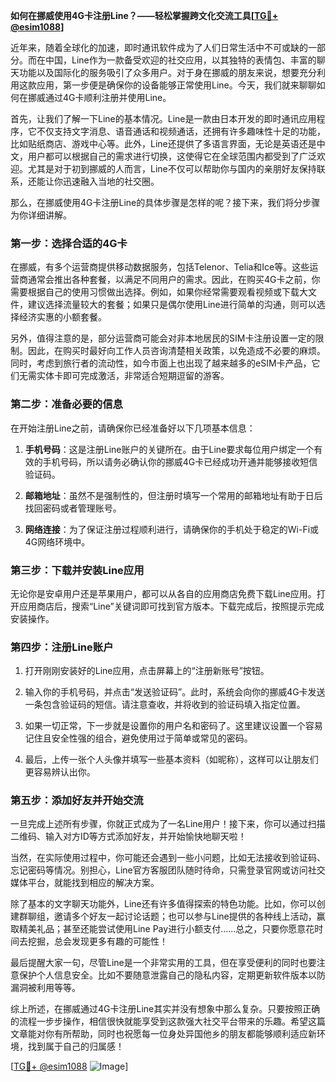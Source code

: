**如何在挪威使用4G卡注册Line？——轻松掌握跨文化交流工具[[TG💪+ @esim1088](https://t.me/s/esim1088)]**

近年来，随着全球化的加速，即时通讯软件成为了人们日常生活中不可或缺的一部分。而在中国，Line作为一款备受欢迎的社交应用，以其独特的表情包、丰富的聊天功能以及国际化的服务吸引了众多用户。对于身在挪威的朋友来说，想要充分利用这款应用，第一步便是确保你的设备能够正常使用Line。今天，我们就来聊聊如何在挪威通过4G卡顺利注册并使用Line。

首先，让我们了解一下Line的基本情况。Line是一款由日本开发的即时通讯应用程序，它不仅支持文字消息、语音通话和视频通话，还拥有许多趣味性十足的功能，比如贴纸商店、游戏中心等。此外，Line还提供了多语言界面，无论是英语还是中文，用户都可以根据自己的需求进行切换，这使得它在全球范围内都受到了广泛欢迎。尤其是对于初到挪威的人而言，Line不仅可以帮助你与国内的亲朋好友保持联系，还能让你迅速融入当地的社交圈。

那么，在挪威使用4G卡注册Line的具体步骤是怎样的呢？接下来，我们将分步骤为你详细讲解。

### 第一步：选择合适的4G卡

在挪威，有多个运营商提供移动数据服务，包括Telenor、Telia和Ice等。这些运营商通常会推出各种套餐，以满足不同用户的需求。因此，在购买4G卡之前，你需要根据自己的使用习惯做出选择。例如，如果你经常需要观看视频或下载大文件，建议选择流量较大的套餐；如果只是偶尔使用Line进行简单的沟通，则可以选择经济实惠的小额套餐。

另外，值得注意的是，部分运营商可能会对非本地居民的SIM卡注册设置一定的限制。因此，在购买时最好向工作人员咨询清楚相关政策，以免造成不必要的麻烦。同时，考虑到旅行者的流动性，如今市面上也出现了越来越多的eSIM卡产品，它们无需实体卡即可完成激活，非常适合短期逗留的游客。

### 第二步：准备必要的信息

在开始注册Line之前，请确保你已经准备好以下几项基本信息：

1. **手机号码**：这是注册Line账户的关键所在。由于Line要求每位用户绑定一个有效的手机号码，所以请务必确认你的挪威4G卡已经成功开通并能够接收短信验证码。
   
2. **邮箱地址**：虽然不是强制性的，但注册时填写一个常用的邮箱地址有助于日后找回密码或者管理账号。
   
3. **网络连接**：为了保证注册过程顺利进行，请确保你的手机处于稳定的Wi-Fi或4G网络环境中。

### 第三步：下载并安装Line应用

无论你是安卓用户还是苹果用户，都可以从各自的应用商店免费下载Line应用。打开应用商店后，搜索“Line”关键词即可找到官方版本。下载完成后，按照提示完成安装操作。

### 第四步：注册Line账户

1. 打开刚刚安装好的Line应用，点击屏幕上的“注册新账号”按钮。
   
2. 输入你的手机号码，并点击“发送验证码”。此时，系统会向你的挪威4G卡发送一条包含验证码的短信。请注意查收，并将收到的验证码填入指定位置。

3. 如果一切正常，下一步就是设置你的用户名和密码了。这里建议设置一个容易记住且安全性强的组合，避免使用过于简单或常见的密码。

4. 最后，上传一张个人头像并填写一些基本资料（如昵称），这样可以让朋友们更容易辨认出你。

### 第五步：添加好友并开始交流

一旦完成上述所有步骤，你就正式成为了一名Line用户！接下来，你可以通过扫描二维码、输入对方ID等方式添加好友，并开始愉快地聊天啦！

当然，在实际使用过程中，你可能还会遇到一些小问题，比如无法接收到验证码、忘记密码等情况。别担心，Line官方客服团队随时待命，只需登录官网或访问社交媒体平台，就能找到相应的解决方案。

除了基本的文字聊天功能外，Line还有许多值得探索的特色功能。比如，你可以创建群聊组，邀请多个好友一起讨论话题；也可以参与Line提供的各种线上活动，赢取精美礼品；甚至还能尝试使用Line Pay进行小额支付……总之，只要你愿意花时间去挖掘，总会发现更多有趣的可能性！

最后提醒大家一句，尽管Line是一个非常实用的工具，但在享受便利的同时也要注意保护个人信息安全。比如不要随意泄露自己的隐私内容，定期更新软件版本以防漏洞被利用等等。

综上所述，在挪威通过4G卡注册Line其实并没有想象中那么复杂。只要按照正确的流程一步步操作，相信很快就能享受到这款强大社交平台带来的乐趣。希望这篇文章能对你有所帮助，同时也祝愿每一位身处异国他乡的朋友都能够顺利适应新环境，找到属于自己的归属感！

[[TG💪+ @esim1088](https://t.me/s/esim1088) ![Image](https://i.postimg.cc/4NQfJmqS/Snipaste-2025-05-13-00-14-12.png)]